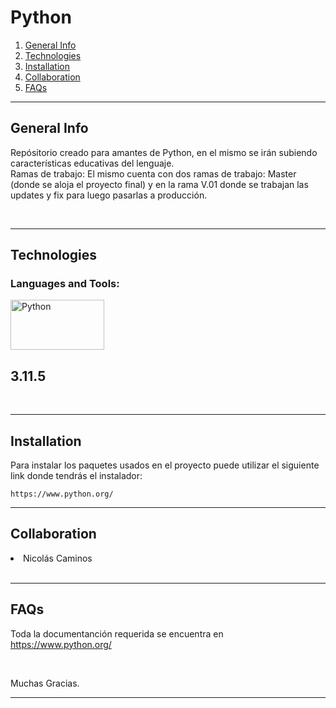 # Python


1. [General Info](#general-info)
2. [Technologies](#technologies)
3. [Installation](#installation)
4. [Collaboration](#collaboration)
5. [FAQs](#faqs)

---

## General Info

Repósitorio creado para amantes de Python, en el mismo se irán subiendo características educativas del lenguaje.
</br>
Ramas de trabajo: El mismo cuenta con dos ramas de trabajo: Master (donde se aloja el proyecto final) y en la rama V.01 donde se trabajan las updates y fix para luego pasarlas a producción.

</br>

---

<!-- ### Screenshot

<h4> Demo</h4>

https://github.com/NicolasCaminos/infinity-shop/assets/45422512/acd48ce5-8b9c-453c-af95-5a74da34bbc9


</br> -->

## Technologies

<h3 align="left">Languages and Tools:</h3>
<p align="left">
<a href="https://www.python.org" target="_blank" rel="noreferrer"> <img src="https://www.python.org/static/img/python-logo@2x.png" alt="Python" width="150" height="80"/> </a> <h2>3.11.5</h2>

</br>

---

## Installation

Para instalar los paquetes usados en el proyecto puede utilizar el siguiente link donde tendrás el instalador:

```
https://www.python.org/

```

---

## Collaboration

<li>Nicolás Caminos</li>

</br>

---

## FAQs

Toda la documentanción requerida se encuentra en <a href="https://www.python.org/">https://www.python.org/</a>


</br>

Muchas Gracias.
</br>

---
